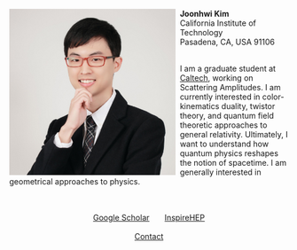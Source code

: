 <div class="container">
  <div style="float:left">
    <img src="/images/amiti22-8a-square-med.jpg" style="max-height:300px">
    &nbsp;
  </div>
  <p>
    <b>Joonhwi Kim</b>
    <br>
    California Institute of Technology
    <br>
    Pasadena, CA, USA 91106
  </p>
</div>
<br>

<div class="container">
  <!-- I am a graduate student at Caltech, working on Scattering Amplitudes. In a sense, I am a “relativist” learning how to rethink the very notion of spacetime and gravity from amplitudes in quantum field theory. Specifically, my current interests are color-kinematics duality and twistor theory. More generally, I am interested in geometrical approaches to physics. -->
  I am a graduate student at <a href="https://pma.caltech.edu/people/joonhwi-kim">Caltech</a>,
  working on Scattering Amplitudes.
  I am currently interested in 
  color-kinematics duality,
  twistor theory,
  and quantum field theoretic approaches to general relativity.
  Ultimately, I want to understand how quantum physics reshapes the notion of spacetime.
  I am generally interested in geometrical approaches to physics.
</div>
<br>

<div class="container">
  <p style="text-align:center">
    <br>
    <a href="https://scholar.google.com/citations?user=A15RZN4AAAAJ">Google Scholar</a>
    &nbsp;&nbsp;&nbsp;&nbsp;&nbsp;
    <a href="https://inspirehep.net/authors/1926101">InspireHEP</a>
    <br>
    &nbsp;
    <br>
    <a href="/contact/index.html">Contact </a>
  </p>
</div>

